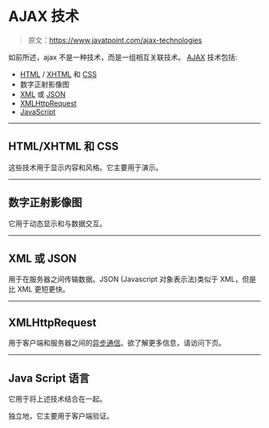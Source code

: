 # AJAX 技术

> 原文：<https://www.javatpoint.com/ajax-technologies>

如前所述，ajax 不是一种技术，而是一组相互关联技术。 [AJAX](ajax-tutorial) 技术包括:

*   [HTML](html-tutorial) / [XHTML](xhtml-tutorial) 和 [CSS](css-tutorial)
*   数字正射影像图
*   [XML](xml-tutorial) 或 [JSON](json-tutorial)
*   [XMLHttpRequest](understanding-xmlhttprequest)
*   [JavaScript](javascript-tutorial)

* * *

## HTML/XHTML 和 CSS

这些技术用于显示内容和风格。它主要用于演示。

* * *

## 数字正射影像图

它用于动态显示和与数据交互。

* * *

## XML 或 JSON

用于在服务器之间传输数据。JSON (Javascript 对象表示法)类似于 XML，但是比 XML 更短更快。

* * *

## XMLHttpRequest

用于客户端和服务器之间的[异步通信](understanding-synchronous-vs-asynchronous)。欲了解更多信息，请访问下页。

* * *

## Java Script 语言

它用于将上述技术结合在一起。

独立地，它主要用于客户端验证。